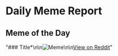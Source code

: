 # Daily Meme Report

## Meme of the Day
"### Title*\n\n![Meme](https://i.redd.it/rbcueno3zf3f1.png)\n\n[View on Reddit](https://redd.it/1kx70hx)"
